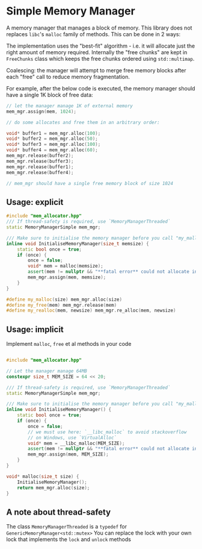 # Simple Memory Manager

A memory manager that manages a block of memory. This library does not replaces `libc`'s `malloc` family of methods.
This can be done in 2 ways:

The implementation uses the "best-fit" algorithm - i.e. it will allocate just the right amount of memory required. Internally
the "free chunks" are kept in `FreeChunks` class which keeps the free chunks ordered using `std::multimap`.

Coalescing: the manager will attempt to merge free memory blocks after each "free" call to reduce memory fragmentation.

For example, after the below code is executed, the memory manager should have a single 1K block of free data:

```c++
// let the manager manage 1K of external memory
mem_mgr.assign(mem, 1024);

// do some allocates and free them in an arbitrary order:

void* buffer1 = mem_mgr.alloc(100);
void* buffer2 = mem_mgr.alloc(50);
void* buffer3 = mem_mgr.alloc(100);
void* buffer4 = mem_mgr.alloc(60);
mem_mgr.release(buffer2);
mem_mgr.release(buffer3);
mem_mgr.release(buffer1);
mem_mgr.release(buffer4);

// mem_mgr should have a single free memory block of size 1024
```

## Usage: explicit

```c++
#include "mem_allocator.hpp"
/// If thread-safety is required, use `MemoryManagerThreaded`
static MemoryManagerSimple mem_mgr;

/// Make sure to initialise the memory manager before you call "my_malloc" etc
inline void InitialiseMemoryManager(size_t memsize) {
    static bool once = true;
    if (once) {
        once = false;
        void* mem = malloc(memsize);
        assert(mem != nullptr && "**fatal error** could not allocate initial memory block!");
        mem_mgr.assign(mem, memsize);
    }
}

#define my_malloc(size) mem_mgr.alloc(size)
#define my_free(mem) mem_mgr.release(mem)
#define my_realloc(mem, newsize) mem_mgr.re_alloc(mem, newsize)
```

## Usage: implicit

Implement `malloc`, `free` et al methods in your code

```c++

#include "mem_allocator.hpp"

// Let the manager manage 64MB
constexpr size_t MEM_SIZE = 64 << 20;

/// If thread-safety is required, use `MemoryManagerThreaded`
static MemoryManagerSimple mem_mgr;

/// Make sure to initialise the memory manager before you call "my_malloc" etc
inline void InitialiseMemoryManager() {
    static bool once = true;
    if (once) {
        once = false;
        // we must use here: `__libc_malloc` to avoid stackoverflow
        // on Windows, use `VirtualAlloc`
        void* mem = __libc_malloc(MEM_SIZE);
        assert(mem != nullptr && "**fatal error** could not allocate initial memory block!");
        mem_mgr.assign(mem, MEM_SIZE);
    }
}

void* malloc(size_t size) {
    InitialiseMemoryManager();
    return mem_mgr.alloc(size);
}

```

## A note about thread-safety

The class `MemoryManagerThreaded` is a `typedef` for `GenericMemoryManager<std::mutex>`
You can replace the lock with your own lock that implements the `lock` and `unlock` methods


